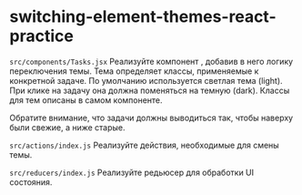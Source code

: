 # switching-element-themes-react-practice
`src/components/Tasks.jsx`
Реализуйте компонент <Tasks />, добавив в него логику переключения темы. Тема определяет классы, применяемые к конкретной задаче. По умолчанию используется светлая тема (light). При клике на задачу она должна поменяться на темную (dark). Классы для тем описаны в самом компоненте.


Обратите внимание, что задачи должны выводиться так, чтобы наверху были свежие, а ниже старые.

`src/actions/index.js`
Реализуйте действия, необходимые для смены темы.

`src/reducers/index.js`
Реализуйте редьюсер для обработки UI состояния.
